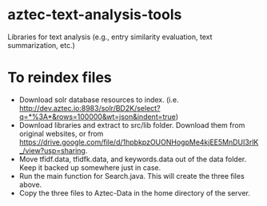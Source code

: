 # aztec-text-analysis-tools
Libraries for text analysis (e.g., entry similarity evaluation, text summarization, etc.)


# To reindex files
* Download solr database resources to index. (i.e. http://dev.aztec.io:8983/solr/BD2K/select?q=*%3A*&rows=100000&wt=json&indent=true)
* Download libraries and extract to src/lib folder. Download them from original websites, or from https://drive.google.com/file/d/1hpbkpzOUONHogpMe4kjEE5MnDUI3rlK_/view?usp=sharing.
* Move tfidf.data, tfidfk.data, and keywords.data out of the data folder. Keep it backed up somewhere just in case.
* Run the main function for Search.java. This will create the three files above.
* Copy the three files to Aztec-Data in the home directory of the server.